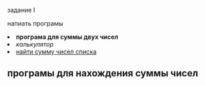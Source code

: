 <hi>задание I</hi>
<p>напиать програмы </p>

<oi>
  <li><b>програма для суммы двух чисел</b></li>
  <li><i>калькулятор</i></li>
  <li><u>найти сумму чисел списка</u></li>
</oi>


<h2><front color="#FF0000">програмы для нахождения суммы чисел</front></h2>
